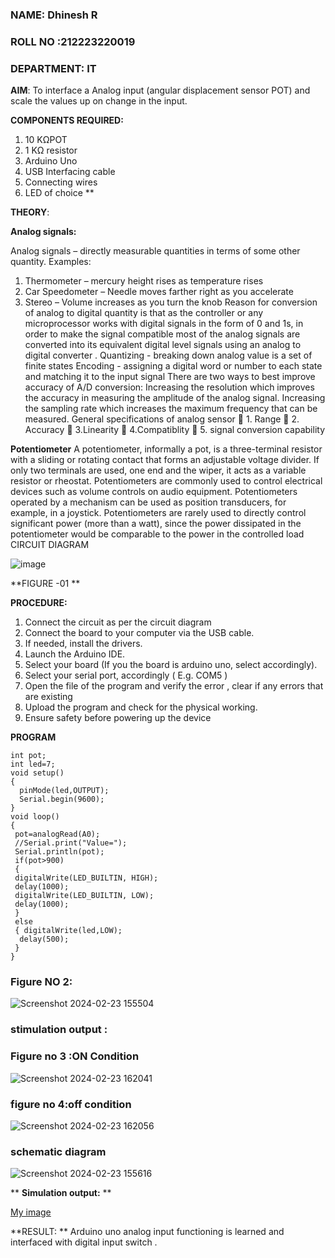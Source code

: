 

###  NAME: Dhinesh R
###  ROLL NO :212223220019
###  DEPARTMENT: IT

**AIM**:  To interface a Analog  input (angular displacement sensor POT) and scale the values up on change in the input.


**COMPONENTS REQUIRED:**
1.	10 KΩPOT
2.	1 KΩ resistor 
3.	Arduino Uno 
4.	USB Interfacing cable 
5.	Connecting wires 
6.	LED of choice 
**


**THEORY**: 

**Analog signals:**

Analog signals – directly measurable quantities in terms of some other quantity.
Examples:
1. Thermometer – mercury height rises as temperature rises
2. Car Speedometer – Needle moves farther right as you accelerate
3. Stereo – Volume increases as you turn the knob
Reason for conversion of analog to digital quantity is that as the controller or any microprocessor works with digital signals in the form of 0 and 1s, in order to make the signal compatible  most of the analog signals are converted into its equivalent digital level signals using an analog to digital converter .
Quantizing - breaking down analog value is a set of finite states
Encoding - assigning a digital word or number to each state and matching it to the input signal
 There are two ways to best improve accuracy of A/D conversion:
Increasing the resolution which improves the accuracy in measuring the amplitude of the analog signal.
Increasing the sampling rate which increases the maximum frequency that can be measured.
General specifications of analog sensor
	1. Range
	2. Accuracy
	3.Linearity
	4.Compatiblity
	5. signal conversion capability

**Potentiometer**
A potentiometer, informally a pot, is a three-terminal resistor with a sliding or rotating contact that forms an adjustable voltage divider. If only two terminals are used, one end and the wiper, it acts as a variable resistor or rheostat.
Potentiometers are commonly used to control electrical devices such as volume controls on audio equipment. Potentiometers operated by a mechanism can be used as position transducers, for example, in a joystick. Potentiometers are rarely used to directly control significant power (more than a watt), since the power dissipated in the potentiometer would be comparable to the power in the controlled load
CIRCUIT DIAGRAM





![image](https://user-images.githubusercontent.com/36288975/163530788-eec3cdc3-95e8-4d2d-8349-6d0ea4c9439c.png)

**FIGURE -01
**

**PROCEDURE:**

1.	Connect the circuit as per the circuit diagram 
2.	Connect the board to your computer via the USB cable.
3.	If needed, install the drivers.
4.	Launch the Arduino IDE.
5.	Select your board (If you the board is arduino uno, select accordingly).
6.	Select your serial port, accordingly ( E.g. COM5 )
7.	Open the file of the program  and verify the error , clear if any errors that are existing 
8.	Upload the program and check for the physical working. 
9.	Ensure safety before powering up the device 



**PROGRAM** 
```
int pot;
int led=7;
void setup()
{
  pinMode(led,OUTPUT);
  Serial.begin(9600);
}
void loop()
{
 pot=analogRead(A0);
 //Serial.print("Value=");
 Serial.println(pot);
 if(pot>900)
 {
 digitalWrite(LED_BUILTIN, HIGH);
 delay(1000);
 digitalWrite(LED_BUILTIN, LOW);
 delay(1000);
 }
 else
 { digitalWrite(led,LOW);
  delay(500);
 }
}
```
### Figure NO 2:
![Screenshot 2024-02-23 155504](https://github.com/Dhinesh2301/EXPERIMENT-NO--02-INTERFACING-ANALOG-INPUT-SENSOR-POT-WITH-ARDUINO-/assets/151379545/0b0f5ef7-1515-46fb-be42-bd512393a29a)

### stimulation output :
### Figure no 3 :ON Condition
![Screenshot 2024-02-23 162041](https://github.com/Dhinesh2301/EXPERIMENT-NO--02-INTERFACING-ANALOG-INPUT-SENSOR-POT-WITH-ARDUINO-/assets/151379545/00849351-48ee-46ee-9f69-df58dc2583db)

### figure no 4:off condition
![Screenshot 2024-02-23 162056](https://github.com/Dhinesh2301/EXPERIMENT-NO--02-INTERFACING-ANALOG-INPUT-SENSOR-POT-WITH-ARDUINO-/assets/151379545/8f104ad1-745d-4106-ae47-8daa1a0802cc)

### schematic diagram 


![Screenshot 2024-02-23 155616](https://github.com/Dhinesh2301/EXPERIMENT-NO--02-INTERFACING-ANALOG-INPUT-SENSOR-POT-WITH-ARDUINO-/assets/151379545/70af6281-5ccf-4c79-b941-bbffb9fb64ec)


**
**Simulation output:** 
**


[My image](username.github.com/repository/img/image.jpg)







**RESULT: ** Arduino uno analog input functioning is learned and interfaced with digital input switch .
